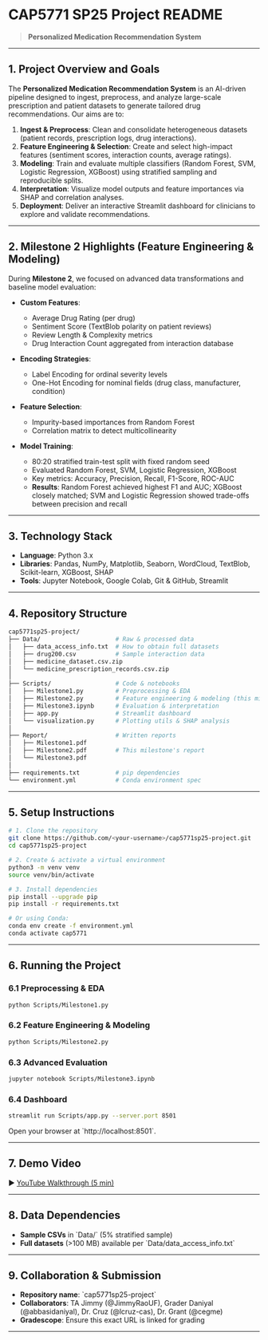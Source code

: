 # CAP5771 SP25 Project README

> **Personalized Medication Recommendation System**

---

## 1. Project Overview and Goals
The **Personalized Medication Recommendation System** is an AI-driven pipeline designed to ingest, preprocess, and analyze large-scale prescription and patient datasets to generate tailored drug recommendations. Our aims are to:

1. **Ingest & Preprocess**: Clean and consolidate heterogeneous datasets (patient records, prescription logs, drug interactions).  
2. **Feature Engineering & Selection**: Create and select high-impact features (sentiment scores, interaction counts, average ratings).  
3. **Modeling**: Train and evaluate multiple classifiers (Random Forest, SVM, Logistic Regression, XGBoost) using stratified sampling and reproducible splits.  
4. **Interpretation**: Visualize model outputs and feature importances via SHAP and correlation analyses.  
5. **Deployment**: Deliver an interactive Streamlit dashboard for clinicians to explore and validate recommendations.  

---

## 2. Milestone 2 Highlights (Feature Engineering & Modeling)

During **Milestone 2**, we focused on advanced data transformations and baseline model evaluation:

- **Custom Features**:  
  - Average Drug Rating (per drug)  
  - Sentiment Score (TextBlob polarity on patient reviews)  
  - Review Length & Complexity metrics  
  - Drug Interaction Count aggregated from interaction database  

- **Encoding Strategies**:  
  - Label Encoding for ordinal severity levels  
  - One-Hot Encoding for nominal fields (drug class, manufacturer, condition)  

- **Feature Selection**:  
  - Impurity-based importances from Random Forest  
  - Correlation matrix to detect multicollinearity  

- **Model Training**:  
  - 80:20 stratified train-test split with fixed random seed  
  - Evaluated Random Forest, SVM, Logistic Regression, XGBoost  
  - Key metrics: Accuracy, Precision, Recall, F1-Score, ROC-AUC  
  - **Results**: Random Forest achieved highest F1 and AUC; XGBoost closely matched; SVM and Logistic Regression showed trade-offs between precision and recall  

---

## 3. Technology Stack
- **Language**: Python 3.x  
- **Libraries**: Pandas, NumPy, Matplotlib, Seaborn, WordCloud, TextBlob, Scikit-learn, XGBoost, SHAP  
- **Tools**: Jupyter Notebook, Google Colab, Git & GitHub, Streamlit  

---

## 4. Repository Structure
```bash
cap5771sp25-project/
├── Data/                     # Raw & processed data
│   ├── data_access_info.txt  # How to obtain full datasets
│   ├── drug200.csv           # Sample interaction data
│   ├── medicine_dataset.csv.zip
│   └── medicine_prescription_records.csv.zip
│
├── Scripts/                  # Code & notebooks
│   ├── Milestone1.py         # Preprocessing & EDA
│   ├── Milestone2.py         # Feature engineering & modeling (this milestone)
│   ├── Milestone3.ipynb      # Evaluation & interpretation
│   ├── app.py                # Streamlit dashboard
│   └── visualization.py      # Plotting utils & SHAP analysis
│
├── Report/                   # Written reports
│   ├── Milestone1.pdf
│   ├── Milestone2.pdf        # This milestone's report
│   └── Milestone3.pdf
│
├── requirements.txt          # pip dependencies
└── environment.yml           # Conda environment spec
```

---

## 5. Setup Instructions

```bash
# 1. Clone the repository
git clone https://github.com/<your-username>/cap5771sp25-project.git
cd cap5771sp25-project

# 2. Create & activate a virtual environment
python3 -m venv venv
source venv/bin/activate

# 3. Install dependencies
pip install --upgrade pip
pip install -r requirements.txt

# Or using Conda:
conda env create -f environment.yml
conda activate cap5771
```

---

## 6. Running the Project

### 6.1 Preprocessing & EDA
```bash
python Scripts/Milestone1.py
```

### 6.2 Feature Engineering & Modeling
```bash
python Scripts/Milestone2.py
```

### 6.3 Advanced Evaluation
```bash
jupyter notebook Scripts/Milestone3.ipynb
```

### 6.4 Dashboard
```bash
streamlit run Scripts/app.py --server.port 8501
```
Open your browser at \`http://localhost:8501\`.

---

## 7. Demo Video
▶️ [YouTube Walkthrough (5 min)](https://youtu.be/REPLACE_WITH_YOUR_LINK)

---

## 8. Data Dependencies
- **Sample CSVs** in \`Data/\` (5% stratified sample)  
- **Full datasets** (>100 MB) available per \`Data/data_access_info.txt\`  

---

## 9. Collaboration & Submission
- **Repository name**: \`cap5771sp25-project\`  
- **Collaborators**: TA Jimmy (@JimmyRaoUF), Grader Daniyal (@abbasidaniyal), Dr. Cruz (@lcruz-cas), Dr. Grant (@cegme)  
- **Gradescope**: Ensure this exact URL is linked for grading  

---
